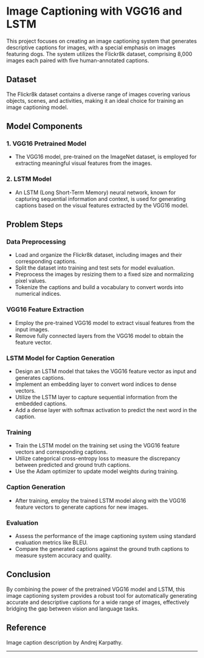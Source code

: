 # Image Captioning with VGG16 and LSTM

This project focuses on creating an image captioning system that generates descriptive captions for images, with a special emphasis on images featuring dogs. The system utilizes the Flickr8k dataset, comprising 8,000 images each paired with five human-annotated captions.

## Dataset

The Flickr8k dataset contains a diverse range of images covering various objects, scenes, and activities, making it an ideal choice for training an image captioning model. 

## Model Components

### 1. VGG16 Pretrained Model
   - The VGG16 model, pre-trained on the ImageNet dataset, is employed for extracting meaningful visual features from the images.

### 2. LSTM Model
   - An LSTM (Long Short-Term Memory) neural network, known for capturing sequential information and context, is used for generating captions based on the visual features extracted by the VGG16 model.

## Problem Steps

### Data Preprocessing
   - Load and organize the Flickr8k dataset, including images and their corresponding captions.
   - Split the dataset into training and test sets for model evaluation.
   - Preprocess the images by resizing them to a fixed size and normalizing pixel values.
   - Tokenize the captions and build a vocabulary to convert words into numerical indices.

### VGG16 Feature Extraction
   - Employ the pre-trained VGG16 model to extract visual features from the input images.
   - Remove fully connected layers from the VGG16 model to obtain the feature vector.

### LSTM Model for Caption Generation
   - Design an LSTM model that takes the VGG16 feature vector as input and generates captions.
   - Implement an embedding layer to convert word indices to dense vectors.
   - Utilize the LSTM layer to capture sequential information from the embedded captions.
   - Add a dense layer with softmax activation to predict the next word in the caption.

### Training
   - Train the LSTM model on the training set using the VGG16 feature vectors and corresponding captions.
   - Utilize categorical cross-entropy loss to measure the discrepancy between predicted and ground truth captions.
   - Use the Adam optimizer to update model weights during training.

### Caption Generation
   - After training, employ the trained LSTM model along with the VGG16 feature vectors to generate captions for new images.

### Evaluation
   - Assess the performance of the image captioning system using standard evaluation metrics like BLEU.
   - Compare the generated captions against the ground truth captions to measure system accuracy and quality.

## Conclusion

By combining the power of the pretrained VGG16 model and LSTM, this image captioning system provides a robust tool for automatically generating accurate and descriptive captions for a wide range of images, effectively bridging the gap between vision and language tasks.

## Reference

Image caption description by Andrej Karpathy.

---

